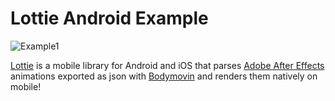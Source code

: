 # Lottie Android Example
![Example1](screenshot/lottie-android-example.gif)

[Lottie](http://airbnb.io/lottie/) is a mobile library for Android and iOS that parses [Adobe After Effects](http://www.adobe.com/products/aftereffects.html) animations exported as json with [Bodymovin](https://github.com/bodymovin/bodymovin) and renders them natively on mobile!
